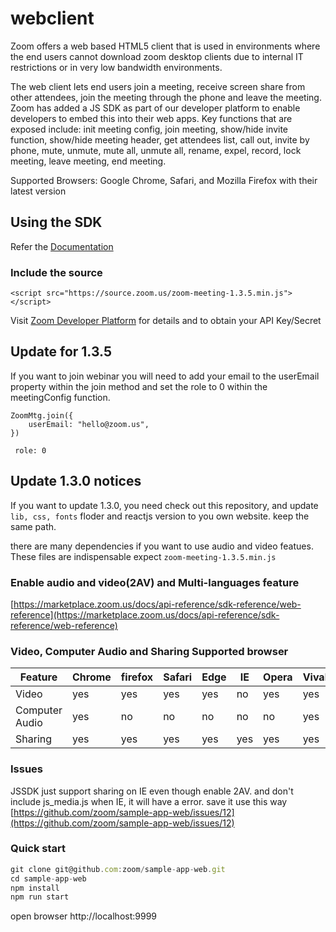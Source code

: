 # webclient

Zoom offers a web based HTML5 client that is used in environments where the end users cannot download zoom desktop clients due to internal IT restrictions or in very low bandwidth environments. 

The web client lets end users join a meeting, receive screen share from other attendees, join the meeting through the phone and leave the meeting. Zoom has added a JS SDK as part of our developer platform to enable developers to embed this into their web apps. Key functions that are exposed include: init meeting config, join meeting, show/hide invite function, show/hide meeting header, get attendees list, call out, invite by phone, mute, unmute, mute all, unmute all, rename, expel, record, lock meeting, leave meeting, end meeting.

Supported Browsers: Google Chrome, Safari, and Mozilla Firefox with their latest version

## Using the SDK

Refer the [Documentation](https://zoom.github.io/zoom-sdk-web/ZoomMtg.html#init)

### Include the source

```<script src="https://source.zoom.us/zoom-meeting-1.3.5.min.js"></script>```
  
Visit [Zoom Developer Platform](https://developer.zoom.us) for details and to obtain your API Key/Secret

## Update for 1.3.5
If you want to join webinar you will need to add your email to the userEmail property within the join method and set the role to 0 within the meetingConfig function. 

```
ZoomMtg.join({
    userEmail: "hello@zoom.us",
})
 ```
 ```
  role: 0
 ```
          

## Update 1.3.0 notices

If you want to update 1.3.0, you need check out this repository, and update `lib, css, fonts` floder and reactjs version to you own website. keep the same path.

there are many dependencies if you want to use audio and video featues. These files are indispensable expect `zoom-meeting-1.3.5.min.js`

### Enable audio and video(2AV) and Multi-languages feature

[https://marketplace.zoom.us/docs/api-reference/sdk-reference/web-reference](https://marketplace.zoom.us/docs/api-reference/sdk-reference/web-reference)

### Video, Computer Audio and Sharing Supported browser

Feature | Chrome | firefox | Safari | Edge | IE | Opera | Vivaldi
------------ | ------------- | ------------ | ------------- | ------------ |  ------------- | ------------ | ------------
Video | yes| yes | yes | yes | no | yes | yes
Computer Audio | yes | no | no | no | no | no | yes 
Sharing | yes | yes | yes | yes | yes| yes | yes

### Issues

JSSDK just support sharing on IE even though enable 2AV. and don't include js_media.js when IE, it will have a error.
save it use this way [https://github.com/zoom/sample-app-web/issues/12](https://github.com/zoom/sample-app-web/issues/12)

### Quick start
```javascript
git clone git@github.com:zoom/sample-app-web.git
cd sample-app-web
npm install
npm run start
```
open browser http://localhost:9999

